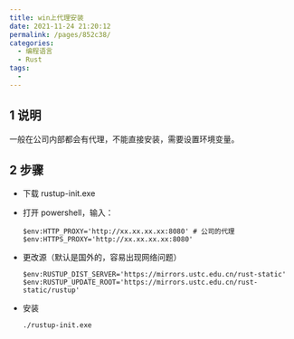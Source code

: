 ```yaml
---
title: win上代理安装
date: 2021-11-24 21:20:12
permalink: /pages/852c38/
categories: 
  - 编程语言
  - Rust
tags: 
  - 
---
```




## 1 说明

一般在公司内部都会有代理，不能直接安装，需要设置环境变量。

## 2 步骤

- 下载 rustup-init.exe

- 打开 powershell，输入：
  ```shell
  $env:HTTP_PROXY='http://xx.xx.xx.xx:8080' # 公司的代理
  $env:HTTPS_PROXY='http://xx.xx.xx.xx:8080'
  ```
- 更改源（默认是国外的，容易出现网络问题）
  ```shell
  $env:RUSTUP_DIST_SERVER='https://mirrors.ustc.edu.cn/rust-static'
  $env:RUSTUP_UPDATE_ROOT='https://mirrors.ustc.edu.cn/rust-static/rustup'
  ```
- 安装
  ```shell
  ./rustup-init.exe
  ```